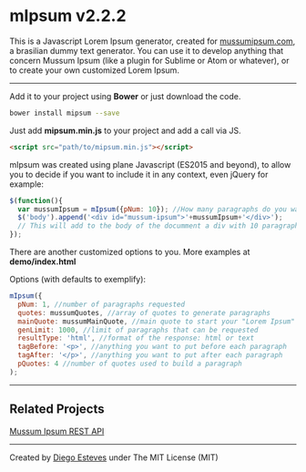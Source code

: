 # mIpsum v2.2.2

This is a Javascript Lorem Ipsum generator, created for [mussumipsum.com](http://mussumipsum.com), a brasilian dummy text generator. You can use it to develop anything that concern Mussum Ipsum (like a plugin for Sublime or Atom or whatever), or to create your own customized Lorem Ipsum.

____

Add it to your project using **Bower** or just download the code.

``` bash
bower install mipsum --save
```

Just add **mipsum.min.js** to your project and add a call via JS.

``` html
<script src="path/to/mipsum.min.js"></script>
```

mIpsum was created using plane Javascript (ES2015 and beyond), to allow you to decide if you want to include it in any context, even jQuery for example:

``` javascript
$(function(){
  var mussumIpsum = mIpsum({pNum: 10}); //How many paragraphs do you want
  $('body').append('<div id="mussum-ipsum">'+mussumIpsum+'</div>');
  // This will add to the body of the documment a div with 10 paragraphs.
});
```

There are another customized options to you. More examples at **demo/index.html**

Options (with defaults to exemplify):
``` javascript
mIpsum({
  pNum: 1, //number of paragraphs requested
  quotes: mussumQuotes, //array of quotes to generate paragraphs
  mainQuote: mussumMainQuote, //main quote to start your "Lorem Ipsum"
  genLimit: 1000, //limit of paragraphs that can be requested
  resultType: 'html', //format of the response: html or text
  tagBefore: '<p>', //anything you want to put before each paragraph
  tagAfter: '</p>', //anything you want to put after each paragraph
  pQuotes: 4 //number of quotes used to build a paragraph
);
```
____

## Related Projects

[Mussum Ipsum REST API](https://github.com/wilkerHop/mussum-ipsum-api)

____

Created by [Diego Esteves](http://diegoesteves.ink) under The MIT License (MIT)
